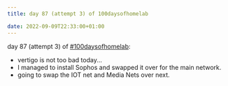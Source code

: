 ```yaml
---
title: day 87 (attempt 3) of 100daysofhomelab

date: 2022-09-09T22:33:00+01:00
---
```


day 87 (attempt 3) of [#100daysofhomelab](https://twitter.com/hashtag/100daysofhomelab?src=hashtag_click): 

* vertigo is not too bad today... 
* I managed to install Sophos and swapped it over for the main network.  
* going to swap the IOT net and Media Nets over next.
